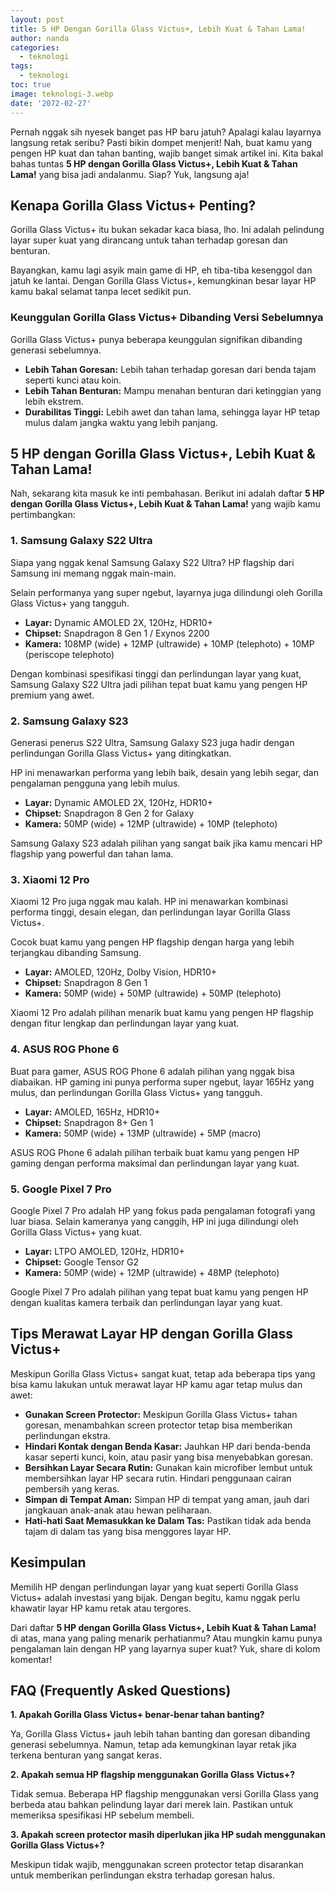 ```yaml
---
layout: post
title: 5 HP Dengan Gorilla Glass Victus+, Lebih Kuat & Tahan Lama!
author: nanda
categories:
  - teknologi
tags:
  - teknologi
toc: true
image: teknologi-3.webp
date: '2072-02-27'
---
```



Pernah nggak sih nyesek banget pas HP baru jatuh? Apalagi kalau layarnya langsung retak seribu? Pasti bikin dompet menjerit! Nah, buat kamu yang pengen HP kuat dan tahan banting, wajib banget simak artikel ini. Kita bakal bahas tuntas **5 HP dengan Gorilla Glass Victus+, Lebih Kuat & Tahan Lama!** yang bisa jadi andalanmu. Siap? Yuk, langsung aja!

## Kenapa Gorilla Glass Victus+ Penting?

Gorilla Glass Victus+ itu bukan sekadar kaca biasa, lho. Ini adalah pelindung layar super kuat yang dirancang untuk tahan terhadap goresan dan benturan.

Bayangkan, kamu lagi asyik main game di HP, eh tiba-tiba kesenggol dan jatuh ke lantai. Dengan Gorilla Glass Victus+, kemungkinan besar layar HP kamu bakal selamat tanpa lecet sedikit pun.

### Keunggulan Gorilla Glass Victus+ Dibanding Versi Sebelumnya

Gorilla Glass Victus+ punya beberapa keunggulan signifikan dibanding generasi sebelumnya.

- **Lebih Tahan Goresan:** Lebih tahan terhadap goresan dari benda tajam seperti kunci atau koin.
- **Lebih Tahan Benturan:** Mampu menahan benturan dari ketinggian yang lebih ekstrem.
- **Durabilitas Tinggi:** Lebih awet dan tahan lama, sehingga layar HP tetap mulus dalam jangka waktu yang lebih panjang.

## 5 HP dengan Gorilla Glass Victus+, Lebih Kuat & Tahan Lama!

Nah, sekarang kita masuk ke inti pembahasan. Berikut ini adalah daftar **5 HP dengan Gorilla Glass Victus+, Lebih Kuat & Tahan Lama!** yang wajib kamu pertimbangkan:

### 1\. Samsung Galaxy S22 Ultra

Siapa yang nggak kenal Samsung Galaxy S22 Ultra? HP flagship dari Samsung ini memang nggak main-main.

Selain performanya yang super ngebut, layarnya juga dilindungi oleh Gorilla Glass Victus+ yang tangguh.

- **Layar:** Dynamic AMOLED 2X, 120Hz, HDR10+
- **Chipset:** Snapdragon 8 Gen 1 / Exynos 2200
- **Kamera:** 108MP (wide) + 12MP (ultrawide) + 10MP (telephoto) + 10MP (periscope telephoto)

Dengan kombinasi spesifikasi tinggi dan perlindungan layar yang kuat, Samsung Galaxy S22 Ultra jadi pilihan tepat buat kamu yang pengen HP premium yang awet.

### 2\. Samsung Galaxy S23

Generasi penerus S22 Ultra, Samsung Galaxy S23 juga hadir dengan perlindungan Gorilla Glass Victus+ yang ditingkatkan.

HP ini menawarkan performa yang lebih baik, desain yang lebih segar, dan pengalaman pengguna yang lebih mulus.

- **Layar:** Dynamic AMOLED 2X, 120Hz, HDR10+
- **Chipset:** Snapdragon 8 Gen 2 for Galaxy
- **Kamera:** 50MP (wide) + 12MP (ultrawide) + 10MP (telephoto)

Samsung Galaxy S23 adalah pilihan yang sangat baik jika kamu mencari HP flagship yang powerful dan tahan lama.

### 3\. Xiaomi 12 Pro

Xiaomi 12 Pro juga nggak mau kalah. HP ini menawarkan kombinasi performa tinggi, desain elegan, dan perlindungan layar Gorilla Glass Victus+.

Cocok buat kamu yang pengen HP flagship dengan harga yang lebih terjangkau dibanding Samsung.

- **Layar:** AMOLED, 120Hz, Dolby Vision, HDR10+
- **Chipset:** Snapdragon 8 Gen 1
- **Kamera:** 50MP (wide) + 50MP (ultrawide) + 50MP (telephoto)

Xiaomi 12 Pro adalah pilihan menarik buat kamu yang pengen HP flagship dengan fitur lengkap dan perlindungan layar yang kuat.

### 4\. ASUS ROG Phone 6

Buat para gamer, ASUS ROG Phone 6 adalah pilihan yang nggak bisa diabaikan. HP gaming ini punya performa super ngebut, layar 165Hz yang mulus, dan perlindungan Gorilla Glass Victus+ yang tangguh.

- **Layar:** AMOLED, 165Hz, HDR10+
- **Chipset:** Snapdragon 8+ Gen 1
- **Kamera:** 50MP (wide) + 13MP (ultrawide) + 5MP (macro)

ASUS ROG Phone 6 adalah pilihan terbaik buat kamu yang pengen HP gaming dengan performa maksimal dan perlindungan layar yang kuat.

### 5\. Google Pixel 7 Pro

Google Pixel 7 Pro adalah HP yang fokus pada pengalaman fotografi yang luar biasa. Selain kameranya yang canggih, HP ini juga dilindungi oleh Gorilla Glass Victus+ yang kuat.

- **Layar:** LTPO AMOLED, 120Hz, HDR10+
- **Chipset:** Google Tensor G2
- **Kamera:** 50MP (wide) + 12MP (ultrawide) + 48MP (telephoto)

Google Pixel 7 Pro adalah pilihan yang tepat buat kamu yang pengen HP dengan kualitas kamera terbaik dan perlindungan layar yang kuat.

## Tips Merawat Layar HP dengan Gorilla Glass Victus+

Meskipun Gorilla Glass Victus+ sangat kuat, tetap ada beberapa tips yang bisa kamu lakukan untuk merawat layar HP kamu agar tetap mulus dan awet:

- **Gunakan Screen Protector:** Meskipun Gorilla Glass Victus+ tahan goresan, menambahkan screen protector tetap bisa memberikan perlindungan ekstra.
- **Hindari Kontak dengan Benda Kasar:** Jauhkan HP dari benda-benda kasar seperti kunci, koin, atau pasir yang bisa menyebabkan goresan.
- **Bersihkan Layar Secara Rutin:** Gunakan kain microfiber lembut untuk membersihkan layar HP secara rutin. Hindari penggunaan cairan pembersih yang keras.
- **Simpan di Tempat Aman:** Simpan HP di tempat yang aman, jauh dari jangkauan anak-anak atau hewan peliharaan.
- **Hati-hati Saat Memasukkan ke Dalam Tas:** Pastikan tidak ada benda tajam di dalam tas yang bisa menggores layar HP.

## Kesimpulan

Memilih HP dengan perlindungan layar yang kuat seperti Gorilla Glass Victus+ adalah investasi yang bijak. Dengan begitu, kamu nggak perlu khawatir layar HP kamu retak atau tergores.

Dari daftar **5 HP dengan Gorilla Glass Victus+, Lebih Kuat & Tahan Lama!** di atas, mana yang paling menarik perhatianmu? Atau mungkin kamu punya pengalaman lain dengan HP yang layarnya super kuat? Yuk, share di kolom komentar!

## FAQ (Frequently Asked Questions)

**1\. Apakah Gorilla Glass Victus+ benar-benar tahan banting?**

Ya, Gorilla Glass Victus+ jauh lebih tahan banting dan goresan dibanding generasi sebelumnya. Namun, tetap ada kemungkinan layar retak jika terkena benturan yang sangat keras.

**2\. Apakah semua HP flagship menggunakan Gorilla Glass Victus+?**

Tidak semua. Beberapa HP flagship menggunakan versi Gorilla Glass yang berbeda atau bahkan pelindung layar dari merek lain. Pastikan untuk memeriksa spesifikasi HP sebelum membeli.

**3\. Apakah screen protector masih diperlukan jika HP sudah menggunakan Gorilla Glass Victus+?**

Meskipun tidak wajib, menggunakan screen protector tetap disarankan untuk memberikan perlindungan ekstra terhadap goresan halus.
